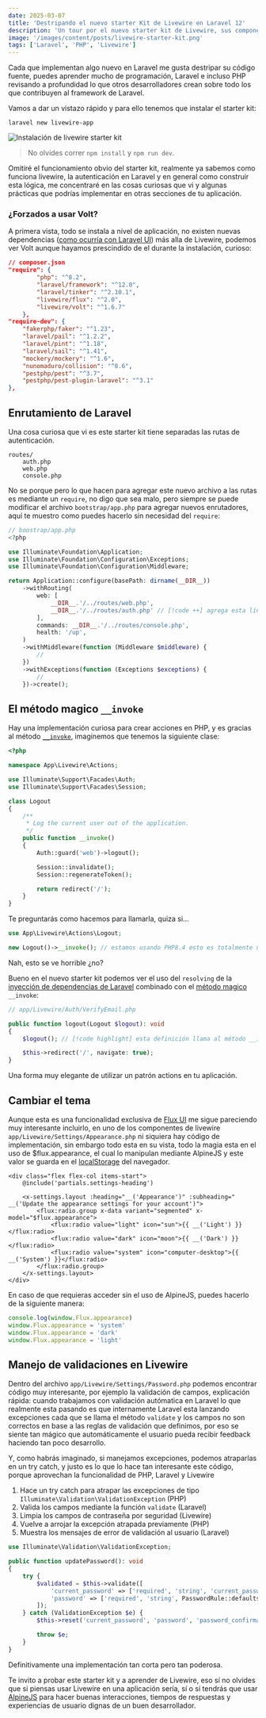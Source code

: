 ```yaml
---
date: 2025-03-07
title: 'Destripando el nuevo starter Kit de Livewire en Laravel 12'
description: 'Un tour por el nuevo starter kit de Livewire, sus componentes y su lógica detrás'
image: '/images/content/posts/livewire-starter-kit.png'
tags: ['Laravel', 'PHP', 'Livewire']
---
```




Cada que implementan algo nuevo en Laravel me gusta destripar su código fuente, puedes aprender mucho de programación, Laravel e incluso PHP revisando a profundidad lo que otros desarrolladores crean sobre todo los que contribuyen al framework de Laravel.

Vamos a dar un vistazo rápido y para ello tenemos que instalar el starter kit:

```
laravel new livewire-app
```

![Instalación de livewire starter kit](/images/content/posts/livewire-starter-kit/1.gif)

> No olvides correr `npm install` y `npm run dev`.


Omitiré el funcionamiento obvio del starter kit, realmente ya sabemos como funciona livewire, la autenticación en Laravel y en general como construir esta lógica, me concentraré en las cosas curiosas que vi y algunas prácticas que podrías implementar en otras secciones de tu aplicación.

### ¿Forzados a usar Volt?

A primera vista, todo se instala a nivel de aplicación, no existen nuevas dependencias ([como ocurría con Laravel UI](https://laravel.com/docs/7.x/frontend#introduction)) más alla de Livewire, podemos ver Volt aunque hayamos prescindido de el durante la instalación, curioso:

```json
// composer.json
"require": {
        "php": "^8.2",
        "laravel/framework": "^12.0",
        "laravel/tinker": "^2.10.1",
        "livewire/flux": "^2.0",
        "livewire/volt": "^1.6.7"
    },
"require-dev": {
    "fakerphp/faker": "^1.23",
    "laravel/pail": "^1.2.2",
    "laravel/pint": "^1.18",
    "laravel/sail": "^1.41",
    "mockery/mockery": "^1.6",
    "nunomaduro/collision": "^8.6",
    "pestphp/pest": "^3.7",
    "pestphp/pest-plugin-laravel": "^3.1"
},
```

## Enrutamiento de Laravel

Una cosa curiosa que vi es este starter kit tiene separadas las rutas de autenticación.

```
routes/
    auth.php
    web.php
    console.php
```

No se porque pero lo que hacen para agregar este nuevo archivo a las rutas es mediante un `require`, no digo que sea malo, pero siempre se puede modificar el archivo
`bootstrap/app.php` para agregar nuevos enrutadores, aquí te muestro como puedes hacerlo sin necesidad del `require`:

```php
// boostrap/app.php
<?php

use Illuminate\Foundation\Application;
use Illuminate\Foundation\Configuration\Exceptions;
use Illuminate\Foundation\Configuration\Middleware;

return Application::configure(basePath: dirname(__DIR__))
    ->withRouting(
        web: [
            __DIR__.'/../routes/web.php',
            __DIR__.'/../routes/auth.php' // [!code ++] agrega esta línea
        ],
        commands: __DIR__.'/../routes/console.php',
        health: '/up',
    )
    ->withMiddleware(function (Middleware $middleware) {
        //
    })
    ->withExceptions(function (Exceptions $exceptions) {
        //
    })->create();

```

## El método magico `__invoke`

Hay una implementación curiosa para crear acciones en PHP, y es gracias al método [`__invoke`](https://www.php.net/manual/en/language.oop5.magic.php#object.invoke), imaginemos que tenemos la siguiente clase:

```php
<?php

namespace App\Livewire\Actions;

use Illuminate\Support\Facades\Auth;
use Illuminate\Support\Facades\Session;

class Logout
{
    /**
     * Log the current user out of the application.
     */
    public function __invoke()
    {
        Auth::guard('web')->logout();

        Session::invalidate();
        Session::regenerateToken();

        return redirect('/');
    }
}
```
Te preguntarás como hacemos para llamarla, quiza si...

```php
use App\Livewire\Actions\Logout;

new Logout()->__invoke(); // estamos usando PHP8.4 esto es totalmente normal
```

Nah, esto se ve horrible ¿no?

Bueno en el nuevo starter kit podemos ver el uso del `resolving` de la [inyección de dependencias de Laravel](https://laravel.com/docs/12.x/container#automatic-injection) combinado con el [método magico](https://www.php.net/manual/en/language.oop5.magic.php#object.invoke) `__invoke`:

```php
// app/Livewire/Auth/VerifyEmail.php

public function logout(Logout $logout): void
{
    $logout(); // [!code highlight] esta definición llama al método __invoke

    $this->redirect('/', navigate: true);
}
```

Una forma muy elegante de utilizar un patrón actions en tu aplicación.

## Cambiar el tema

Aunque esta es una funcionalidad exclusiva de [Flux UI](https://fluxui.dev/) me sigue pareciendo muy interesante incluirlo, en uno de los componentes de livewire `app/Livewire/Settings/Appearance.php` ni siquiera hay código de implementación, sin embargo todo esta en su vista, todo la magia esta en el uso de $flux.appearance, el cual lo manipulan mediante AlpineJS y este valor se guarda en el [localStorage](https://developer.mozilla.org/es/docs/Web/API/Window/localStorage) del navegador.

```blade
<div class="flex flex-col items-start">
    @include('partials.settings-heading')

    <x-settings.layout :heading="__('Appearance')" :subheading=" __('Update the appearance settings for your account')">
        <flux:radio.group x-data variant="segmented" x-model="$flux.appearance">
            <flux:radio value="light" icon="sun">{{ __('Light') }}</flux:radio>
            <flux:radio value="dark" icon="moon">{{ __('Dark') }}</flux:radio>
            <flux:radio value="system" icon="computer-desktop">{{ __('System') }}</flux:radio>
        </flux:radio.group>
    </x-settings.layout>
</div>
```

En caso de que requieras acceder sin el uso de AlpineJS, puedes hacerlo de la siguiente manera:

```js
console.log(window.Flux.appearance)
window.Flux.appearance = 'system'
window.Flux.appearance = 'dark'
window.Flux.appearance = 'light'
```


## Manejo de validaciones en Livewire

Dentro del archivo `app/Livewire/Settings/Password.php` podemos encontrar código muy interesante, por ejemplo la validación de campos, explicación rápida: cuando trabajamos con validación autómatica en Laravel lo que realmente esta pasando es que internamente Laravel esta lanzando excepciones cada que se llama el método `validate` y los campos no son correctos en base a las reglas de validación que definimos, por eso se siente tan mágico que automáticamente el usuario pueda recibir feedback haciendo tan poco desarrollo.

Y, como habrás imaginado, si manejamos excepciones, podemos atraparlas en un try catch, y justo es lo que lo hace tan interesante este código, porque aprovechan la funcionalidad de PHP, Laravel y Livewire

1. Hace un try catch para atrapar las excepciones de tipo `Illuminate\Validation\ValidationException` (PHP)
2. Valida los campos mediante la función `validate` (Laravel)
3. Limpia los campos de contraseña por seguridad (Livewire)
4. Vuelve a arrojar la excepción atrapada previamente (PHP)
5. Muestra los mensajes de error de validación al usuario (Laravel)

```php
use Illuminate\Validation\ValidationException;

public function updatePassword(): void
{
    try {
        $validated = $this->validate([
            'current_password' => ['required', 'string', 'current_password'],
            'password' => ['required', 'string', PasswordRule::defaults(), 'confirmed'],
        ]);
    } catch (ValidationException $e) {
        $this->reset('current_password', 'password', 'password_confirmation');

        throw $e;
    }
}
```

Definitivamente una implementación tan corta pero tan poderosa.


Te invito a probar este starter kit y a aprender de Livewire, eso sí no olvides que si piensas usar Livewire en una aplicación sería, sí o sí tendrás que usar [AlpineJS](https://livewire.laravel.com/docs/alpine) para hacer buenas interacciones, tiempos de respuestas y experiencias de usuario dignas de un buen desarrollador.

